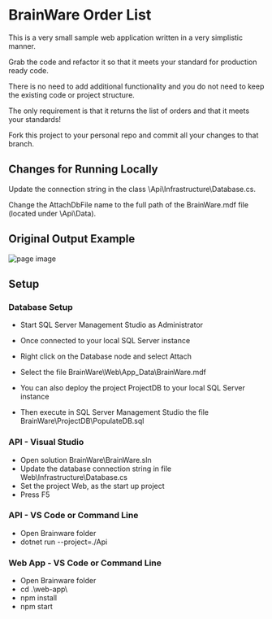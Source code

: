 # BrainWare Order List

This is a very small sample web application written in a very simplistic manner.

Grab the code and refactor it so that it meets your standard for production ready code.

There is no need to add additional functionality and you do not need to keep the existing code or project structure.

The only requirement is that it returns the list of orders and that it meets your standards!

Fork this project to your personal repo and commit all your changes to that branch. 

## Changes for Running Locally

Update the connection string in the class <project root>\Api\Infrastructure\Database.cs.

Change the AttachDbFile name to the full path of the BrainWare.mdf file (located under <project root>\Api\Data\).


## Original Output Example
![page image](output.GIF?raw=true)


## Setup

### Database Setup
- Start SQL Server Management Studio as Administrator
- Once connected to your local SQL Server instance
- Right click on the Database node and select Attach
- Select the file BrainWare\Web\App_Data\BrainWare.mdf

- You can also deploy the project ProjectDB to your local SQL Server instance
- Then execute in SQL Server Management Studio the file BrainWare\ProjectDB\PopulateDB.sql

### API - Visual Studio
- Open solution BrainWare\BrainWare.sln
- Update the database connection string in file Web\Infrastructure\Database.cs
- Set the project Web, as the start up project
- Press F5

### API - VS Code or Command Line
- Open Brainware folder
- dotnet run --project=./Api

### Web App - VS Code or Command Line
- Open Brainware folder
- cd .\web-app\
- npm install
- npm start
